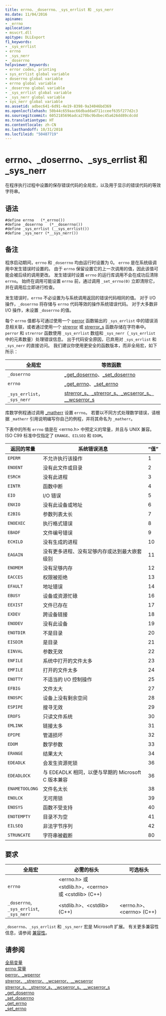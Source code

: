 ```yaml
---
title: errno、_doserrno、_sys_errlist 和 _sys_nerr
ms.date: 11/04/2016
apiname:
- _errno
apilocation:
- msvcrt.dll
apitype: DLLExport
f1_keywords:
- _sys_errlist
- errno
- _sys_nerr
- _doserrno
helpviewer_keywords:
- error codes, printing
- sys_errlist global variable
- doserrno global variable
- errno global variable
- _doserrno global variable
- _sys_errlist global variable
- _sys_nerr global variable
- sys_nerr global variable
ms.assetid: adbec641-6d91-4e19-8398-9a34046bd369
ms.openlocfilehash: 50b44c659aac66dbaddad711cceef635f277d2c3
ms.sourcegitcommit: 6052185696adca270bc9bdbec45a626dd89cdcdd
ms.translationtype: HT
ms.contentlocale: zh-CN
ms.lasthandoff: 10/31/2018
ms.locfileid: "50487719"
---
```

# <a name="errno-doserrno-syserrlist-and-sysnerr"></a>errno、_doserrno、_sys_errlist 和 _sys_nerr

在程序执行过程中设置的保存错误代码的全局宏，以及用于显示的错误代码的等效字符串。

## <a name="syntax"></a>语法

```
#define errno   (*_errno())
#define _doserrno   (*__doserrno())
#define _sys_errlist (__sys_errlist())
#define _sys_nerr (*__sys_nerr())
```

## <a name="remarks"></a>备注

程序启动期间，`errno` 和 `_doserrno` 均由运行时设置为 0。 `errno` 是在系统级调用中发生错误时设置的。 由于 `errno` 保留设置它的上一次调用的值，因此该值可能会被后续的调用更改。 发生错误时设置 `errno` 的运行库调用不会在成功后清除 `errno`。 始终在调用可能设置 `errno` 前，通过调用 `_set_errno(0)` 立即清除它，并在调用后立即进行检查。

发生错误时，`errno` 不必设置为与系统调用返回的错误代码相同的值。 对于 I/O 操作，`_doserrno` 将存储与 `errno` 代码等效的操作系统错误代码。 对于大多数非 I/O 操作，未设置 `_doserrno` 的值。

每个 `errno` 值都与可通过使用一个 [perror](../c-runtime-library/reference/perror-wperror.md) 函数输出的 `_sys_errlist` 中的错误消息相关联，或者通过使用一个 [strerror](../c-runtime-library/reference/strerror-strerror-wcserror-wcserror.md) 或 [strerror_s](../c-runtime-library/reference/strerror-s-strerror-s-wcserror-s-wcserror-s.md) 函数存储在字符串中。 `perror` 和 `strerror` 函数使用 `_sys_errlist` 数组和 `_sys_nerr`（`_sys_errlist` 中的元素数量）处理错误信息。 出于代码安全原因，已弃用对 `_sys_errlist` 和 `_sys_nerr` 的直接访问。 我们建议你使用更安全的函数版本，而非全局宏，如下所示：

|全局宏|等效函数|
|------------------|----------------------------|
|`_doserrno`|[_get_doserrno](../c-runtime-library/reference/get-doserrno.md)、[_set_doserrno](../c-runtime-library/reference/set-doserrno.md)|
|`errno`|[_get_errno](../c-runtime-library/reference/get-errno.md)、[_set_errno](../c-runtime-library/reference/set-errno.md)|
|`_sys_errlist`， `_sys_nerr`|[strerror_s、_strerror_s、_wcserror_s、\__wcserror_s](../c-runtime-library/reference/strerror-s-strerror-s-wcserror-s-wcserror-s.md)|

库数学例程通过调用 [_matherr](../c-runtime-library/reference/matherr.md) 设置 `errno`。 若要以不同方式处理数学错误，请根据 `_matherr` 引用说明编写你自己的例程，并将其命名为 `_matherr`。

下表中的所有 `errno` 值是在 \<errno.h> 中预定义的常量，并且与 UNIX 兼容。 ISO C99 标准中仅指定了 `ERANGE`、`EILSEQ` 和 `EDOM`。

|返回的常量|系统错误消息|“值”|
|--------------|--------------------------|-----------|
|`EPERM`|不允许执行该操作|1|
|`ENOENT`|没有此文件或目录|2|
|`ESRCH`|没有此进程|3|
|`EINTR`|函数中断|4|
|`EIO`|I/O 错误|5|
|`ENXIO`|没有此设备或地址|6|
|`E2BIG`|参数列表太长|7|
|`ENOEXEC`|执行格式错误|8|
|`EBADF`|文件编号错误|9|
|`ECHILD`|没有生成的进程|10|
|`EAGAIN`|没有更多进程、没有足够内存或达到最大嵌套级别|11|
|`ENOMEM`|没有足够内存|12|
|`EACCES`|权限被拒绝|13|
|`EFAULT`|地址错误|14|
|`EBUSY`|设备或资源忙碌|16|
|`EEXIST`|文件已存在|17|
|`EXDEV`|跨设备链接|18|
|`ENODEV`|没有此设备|19|
|`ENOTDIR`|不是目录|20|
|`EISDIR`|是目录|21|
|`EINVAL`|参数无效|22|
|`ENFILE`|系统中打开的文件太多|23|
|`EMFILE`|打开的文件太多|24|
|`ENOTTY`|不适当的 I/O 控制操作|25|
|`EFBIG`|文件太大|27|
|`ENOSPC`|设备上没有剩余空间|28|
|`ESPIPE`|搜寻无效|29|
|`EROFS`|只读文件系统|30|
|`EMLINK`|链接太多|31|
|`EPIPE`|管道损坏|32|
|`EDOM`|数学参数|33|
|`ERANGE`|结果太大|34|
|`EDEADLK`|会发生资源死锁|36|
|`EDEADLOCK`|与 EDEADLK 相同，以便与早期的 Microsoft C 版本兼容|36|
|`ENAMETOOLONG`|文件名太长|38|
|`ENOLCK`|无可用锁|39|
|`ENOSYS`|函数不受支持|40|
|`ENOTEMPTY`|目录不为空|41|
|`EILSEQ`|非法字节序列|42|
|`STRUNCATE`|字符串被截断|80|

## <a name="requirements"></a>要求

|全局宏|必需的标头|可选标头|
|------------------|---------------------|---------------------|
|`errno`|\<errno.h> 或 \<stdlib.h>，\<cerrno> 或 \<cstdlib> (C++)||
|`_doserrno`, `_sys_errlist`, `_sys_nerr`|\<stdlib.h>、\<cstdlib> (C++)|\<errno.h>、\<cerrno> (C++)|

`_doserrno`、`_sys_errlist` 和 `_sys_nerr` 宏是 Microsoft 扩展。 有关更多兼容性信息，请参阅 [兼容性](../c-runtime-library/compatibility.md)。

## <a name="see-also"></a>请参阅

[全局变量](../c-runtime-library/global-variables.md)<br/>
[errno 常量](../c-runtime-library/errno-constants.md)<br/>
[perror、_wperror](../c-runtime-library/reference/perror-wperror.md)<br/>
[strerror、_strerror、_wcserror、\__wcserror](../c-runtime-library/reference/strerror-strerror-wcserror-wcserror.md)<br/>
[strerror_s、_strerror_s、_wcserror_s、\__wcserror_s](../c-runtime-library/reference/strerror-s-strerror-s-wcserror-s-wcserror-s.md)<br/>
[_get_doserrno](../c-runtime-library/reference/get-doserrno.md)<br/>
[_set_doserrno](../c-runtime-library/reference/set-doserrno.md)<br/>
[_get_errno](../c-runtime-library/reference/get-errno.md)<br/>
[_set_errno](../c-runtime-library/reference/set-errno.md)